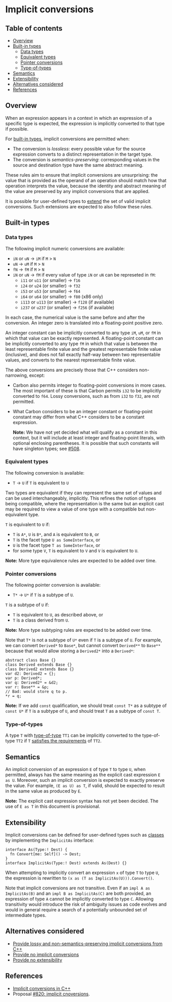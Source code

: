 # Implicit conversions

<!--
Part of the Carbon Language project, under the Apache License v2.0 with LLVM
Exceptions. See /LICENSE for license information.
SPDX-License-Identifier: Apache-2.0 WITH LLVM-exception
-->

<!-- toc -->

## Table of contents

-   [Overview](#overview)
-   [Built-in types](#built-in-types)
    -   [Data types](#data-types)
    -   [Equivalent types](#equivalent-types)
    -   [Pointer conversions](#pointer-conversions)
    -   [Type-of-types](#type-of-types)
-   [Semantics](#semantics)
-   [Extensibility](#extensibility)
-   [Alternatives considered](#alternatives-considered)
-   [References](#references)

<!-- tocstop -->

## Overview

When an expression appears in a context in which an expression of a specific
type is expected, the expression is implicitly converted to that type if
possible.

For [built-in types](#built-in-types), implicit conversions are permitted when:

-   The conversion is _lossless_: every possible value for the source expression
    converts to a distinct representation in the target type.
-   The conversion is _semantics-preserving_: corresponding values in the source
    and destination type have the same abstract meaning.

These rules aim to ensure that implicit conversions are unsurprising: the value
that is provided as the operand of an operation should match how that operation
interprets the value, because the identity and abstract meaning of the value are
preserved by any implicit conversions that are applied.

It is possible for user-defined types to [extend](#extensibility) the set of
valid implicit conversions. Such extensions are expected to also follow these
rules.

## Built-in types

### Data types

The following implicit numeric conversions are available:

-   `iN` or `uN` -> `iM` if `M` > `N`
-   `uN` -> `uM` if `M` > `N`
-   `fN` -> `fM` if `M` > `N`
-   `iN` or `uN` -> `fM` if every value of type `iN` or `uN` can be represeted
    in `fM`:
    -   `i11` or `u11` (or smaller) -> `f16`
    -   `i24` or `u24` (or smaller) -> `f32`
    -   `i53` or `u53` (or smaller) -> `f64`
    -   `i64` or `u64` (or smaller) -> `f80` (x86 only)
    -   `i113` or `u113` (or smaller) -> `f128` (if available)
    -   `i237` or `u237` (or smaller) -> `f256` (if available)

In each case, the numerical value is the same before and after the conversion.
An integer zero is translated into a floating-point positive zero.

An integer constant can be implicitly converted to any type `iM`, `uM`, or `fM`
in which that value can be exactly represented. A floating-point constant can be
implicitly converted to any type `fM` in which that value is between the least
representable finite value and the greatest representable finite value
(inclusive), and does not fall exactly half-way between two representable
values, and converts to the nearest representable finite value.

The above conversions are precisely those that C++ considers non-narrowing,
except:

-   Carbon also permits integer to floating-point conversions in more cases. The
    most important of these is that Carbon permits `i32` to be implicitly
    converted to `f64`. Lossy conversions, such as from `i32` to `f32`, are not
    permitted.

-   What Carbon considers to be an integer constant or floating-point constant
    may differ from what C++ considers to be a constant expression.

    **Note:** We have not yet decided what will qualify as a constant in this
    context, but it will include at least integer and floating-point literals,
    with optional enclosing parentheses. It is possible that such constants will
    have singleton types; see
    [#508](https://github.com/carbon-language/carbon-lang/issues/508).

### Equivalent types

The following conversion is available:

-   `T` -> `U` if `T` is equivalent to `U`

Two types are equivalent if they can represent the same set of values and can be
used interchangeably, implicitly. This refines the notion of types being
compatible, where the representation is the same but an explicit cast may be
required to view a value of one type with a compatible but non-equivalent type.

`T` is equivalent to `U` if:

-   `T` is `A*`, `U` is `B*`, and `A` is equivalent to `B`, or
-   `T` is the facet type `U as SomeInterface`, or
-   `U` is the facet type `T as SomeInterface`, or
-   for some type `V`, `T` is equivalent to `V` and `V` is equivalent to `U`.

**Note:** More type equivalence rules are expected to be added over time.

### Pointer conversions

The following pointer conversion is available:

-   `T*` -> `U*` if `T` is a subtype of `U`.

`T` is a subtype of `U` if:

-   `T` is equivalent to `U`, as described above, or
-   `T` is a class derived from `U`.

**Note:** More type subtyping rules are expected to be added over time.

Note that `T*` is not a subtype of `U*` even if `T` is a subtype of `U`. For
example, we can convert `Derived*` to `Base*`, but cannot convert `Derived**` to
`Base**` because that would allow storing a `Derived2*` into a `Derived*`:

```
abstract class Base {}
class Derived extends Base {}
class Derived2 extends Base {}
var d2: Derived2 = {};
var p: Derived*;
var q: Derived2* = &d2;
var r: Base** = &p;
// Bad: would store q to p.
*r = q;
```

**Note:** If we add `const` qualification, we should treat `const T*` as a
subtype of `const U*` if `T` is a subtype of `U`, and should treat `T` as a
subtype of `const T`.

### Type-of-types

A type `T` with [type-of-type](../generics/terminology.md#type-of-type) `TT1`
can be implicitly converted to the type-of-type `TT2` if `T`
[satisfies the requirements](../generics/details.md#subtyping-between-type-of-types)
of `TT2`.

## Semantics

An implicit conversion of an expression `E` of type `T` to type `U`, when
permitted, always has the same meaning as the explicit cast expression `E as U`.
Moreover, such an implicit conversion is expected to exactly preserve the value.
For example, `(E as U) as T`, if valid, should be expected to result in the same
value as produced by `E`.

**Note:** The explicit cast expression syntax has not yet been decided. The use
of `E as T` in this document is provisional.

## Extensibility

Implicit conversions can be defined for user-defined types such as
[classes](#../classes.md) by implementing the `ImplicitAs` interface:

```
interface As(Type:! Dest) {
  fn Convert[me: Self]() -> Dest;
}
interface ImplicitAs(Type:! Dest) extends As(Dest) {}
```

When attempting to implicitly convert an expression `x` of type `T` to type `U`,
the expression is rewritten to `(x as (T as ImplicitAs(U))).Convert()`.

Note that implicit conversions are not transitive. Even if an
`impl A as ImplicitAs(B)` and an `impl B as ImplicitAs(C)` are both provided, an
expression of type `A` cannot be implicitly converted to type `C`. Allowing
transitivity would introduce the risk of ambiguity issues as code evolves and
would in general require a search of a potentially unbounded set of intermediate
types.

## Alternatives considered

-   [Provide lossy and non-semantics-preserving implicit conversions from C++](/docs/proposals/p0820.md#c-conversions)
-   [Provide no implicit conversions](/docs/proposals/p0820.md#no-conversions)
-   [Provide no extensibility](/docs/proposals/p0820.md#no-extensibility)

## References

-   [Implicit conversions in C++](https://en.cppreference.com/w/cpp/language/implicit_conversion)
-   Proposal
    [#820: implicit cnoversions](https://github.com/carbon-language/carbon-lang/pull/820).
